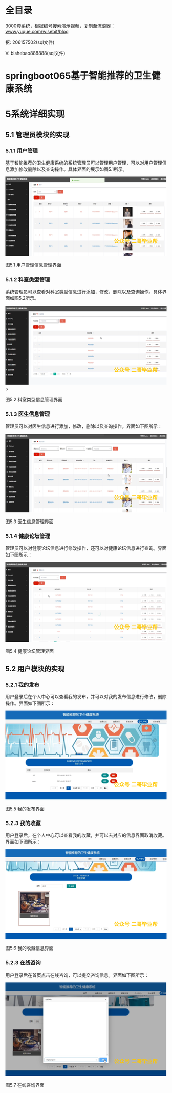 # 全目录

3000套系统，根据编号搜索演示视频，复制至流浪器：www.yuque.com/wisebit/blog


<p>抠: 206157502(sql文件)</p>
<p>V: bishebao888888(sql文件)</p>


# springboot065基于智能推荐的卫生健康系统
# 5系统详细实现
## 5.1 管理员模块的实现
### 5.1.1 用户管理
基于智能推荐的卫生健康系统的系统管理员可以管理用户管理，可以对用户管理信息添加修改删除以及查询操作。具体界面的展示如图5.1所示。

![](/md/blog.010.png)

图5.1 用户管理信息管理界面
### 5.1.2 科室类型管理
系统管理员可以查看对科室类型信息进行添加，修改，删除以及查询操作。具体界面如图5.2所示。

![](/md/blog.011.png)s

图5.2 科室类型信息管理界面
### 5.1.3 医生信息管理
管理员可以对医生信息进行添加，修改，删除以及查询操作。界面如下图所示：

![](/md/blog.012.png)

图5.3 医生信息管理界面
### 5.1.4 健康论坛管理
管理员可以对健康论坛信息进行修改操作，还可以对健康论坛信息进行查询。界面如下图所示：

![](/md/blog.013.png)

图5.4 健康论坛管理界面

## 5.2 用户模块的实现
### 5.2.1 我的发布
用户登录后在个人中心可以查看我的发布，并可以对我的发布信息进行修改，删除操作。界面如下图所示：

![](/md/blog.014.png)

图5.5 我的发布界面
### 5.2.3 我的收藏
用户登录后，在个人中心可以查看我的收藏，并可以去对应的信息界面取消收藏。界面如下图所示：

![](/md/blog.015.png)

图5.6 我的收藏信息界面
### 5.2.3 在线咨询
用户登录后在首页点击在线咨询，可以提交咨询信息。界面如下图所示：


![](/md/blog.016.png)

图5.7 在线咨询界面













